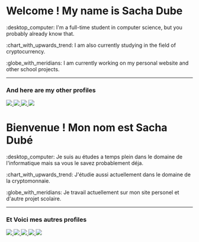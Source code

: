 <h1>Welcome ! My name is Sacha Dube</h1>

<p>:desktop_computer: I'm a full-time student in computer science, but you probably already know that. </p>
<p>:chart_with_upwards_trend: I am also currently studying in the field of cryptocurrency. </p>
<p>:globe_with_meridians: I am currently working on my personal website and other school projects. </p>

<hr>
<h3>And here are my other profiles</h3>
<p>
<a href="https://twitter.com/synergeur">
    <img src="https://img.shields.io/badge/Twitter-%231DA1F2.svg?style=for-the-badge&logo=Twitter&logoColor=white">
  </a>
<a href="https://bitbucket.org/synergeur/">
    <img src="https://img.shields.io/badge/bitbucket-%230047B3.svg?style=for-the-badge&logo=bitbucket&logoColor=white">
  </a>
<a href="https://www.linkedin.com/in/sacha-dub%C3%A9-9543ab1bb/">
    <img src="https://img.shields.io/badge/linkedin-%230077B5.svg?style=for-the-badge&logo=linkedin&logoColor=white">
  </a>
<a href="discordapp.com/users/272967964779872258">
    <img src="https://img.shields.io/badge/Discord-%235865F2.svg?style=for-the-badge&logo=discord&logoColor=white">
  </a>
</p>

<h1>Bienvenue ! Mon nom est Sacha Dubé</h1>

<p>:desktop_computer: Je suis au études a temps plein dans le domaine de l'informatique mais sa vous le savez probablement déja. </p>
<p>:chart_with_upwards_trend: J'étudie aussi actuellement dans le domaine de la cryptomonnaie. </p>
<p>:globe_with_meridians: Je travail actuellement sur mon site personel et d'autre projet scolaire. </p>

<hr>
<h3>Et Voici mes autres profiles</h3>
<p>
<a href="https://twitter.com/synergeur">
    <img src="https://img.shields.io/badge/Twitter-%231DA1F2.svg?style=for-the-badge&logo=Twitter&logoColor=white">
  </a>
<a href="https://bitbucket.org/synergeur/">
    <img src="https://img.shields.io/badge/bitbucket-%230047B3.svg?style=for-the-badge&logo=bitbucket&logoColor=white">
  </a>
<a href="https://www.linkedin.com/in/sacha-dub%C3%A9-9543ab1bb/">
    <img src="https://img.shields.io/badge/linkedin-%230077B5.svg?style=for-the-badge&logo=linkedin&logoColor=white">
  </a>
<a href="discordapp.com/users/272967964779872258">
    <img src="https://img.shields.io/badge/Discord-%235865F2.svg?style=for-the-badge&logo=discord&logoColor=white">
  </a>
<a href="">
    <img src="https://img.shields.io/badge/jira-%230A0FFF.svg?style=for-the-badge&logo=jira&logoColor=white">
  </a>
</p>
